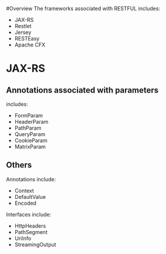 #Overview 
The frameworks associated with RESTFUL includes: 
- JAX-RS
- Restlet
- Jersey
- RESTEasy
- Apache CFX

# JAX-RS
## Annotations associated with parameters ##
includes: 
- FormParam
- HeaderParam
- PathParam
- QueryParam
- CookieParam
- MatrixParam

## Others
Annotations include: 
- Context
- DefaultValue
- Encoded

Interfaces include: 
- HttpHeaders
- PathSegment
- UriInfo
- StreamingOutput

